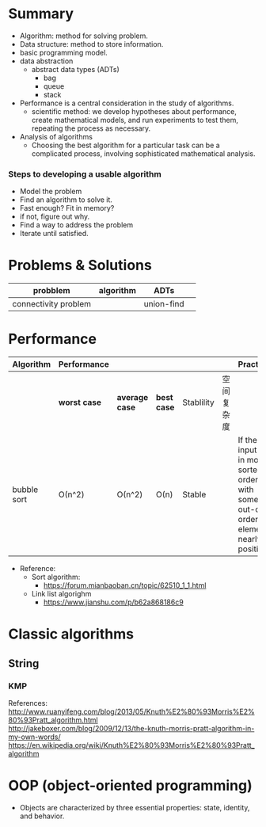 
# Summary
- Algorithm: method for solving problem.
- Data structure: method to store information.
- basic programming model.
- data abstraction
  - abstract data types (ADTs) 
    - bag
    - queue
    - stack
- Performance is a central consideration in the study of algorithms.
  - scientific method: we develop hypotheses about performance, create mathematical models, and run experiments to test them, repeating the process as necessary.
- Analysis of algorithms
  - Choosing the best algorithm for a particular task can be a complicated process, involving sophisticated mathematical analysis.

### Steps to developing a usable algorithm
- Model the problem
- Find an algorithm to solve it.
- Fast enough? Fit in memory?
- if not, figure out why.
- Find a way to address the problem
- Iterate until satisfied.


# Problems & Solutions
|probblem | algorithm | ADTs |  | 
| ------- | --------- | ---- | --|
|connectivity problem|| union-find |


# Performance


| Algorithm  | Performance |  |  || | Practical |
| -----------| ------------- | -------------| -------------| ------------- | ------------- |------------- |
|            | **worst case**  | **average case**  | **best case** | Stablility|空间复杂度|
| bubble sort  | О(n^2)  |  О(n^2)  | О(n) | Stable ||If the input is in mostly sorted order with some out-of-order elements nearly in position. |


- Reference:
  - Sort algorithm: 
    - https://forum.mianbaoban.cn/topic/62510_1_1.html
  - Link list algorighm
    - https://www.jianshu.com/p/b62a868186c9




# Classic algorithms
## String
### KMP
References:  
http://www.ruanyifeng.com/blog/2013/05/Knuth%E2%80%93Morris%E2%80%93Pratt_algorithm.html  
http://jakeboxer.com/blog/2009/12/13/the-knuth-morris-pratt-algorithm-in-my-own-words/
https://en.wikipedia.org/wiki/Knuth%E2%80%93Morris%E2%80%93Pratt_algorithm


# OOP (object-oriented programming)
- Objects are characterized by three essential properties: state, identity, and behavior.
